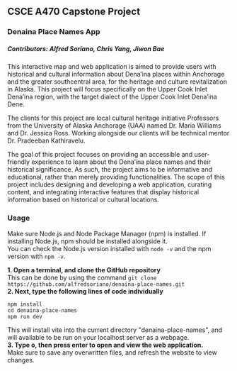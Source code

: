 ## CSCE A470 Capstone Project
### Denaina Place Names App  
##### Contributors: Alfred Soriano, Chris Yang, Jiwon Bae  

This interactive map and web application is aimed to provide users with historical and cultural information about Dena’ina places within Anchorage and the greater southcentral area, for the heritage and culture revitalization in Alaska. This project will focus specifically on the Upper Cook Inlet Dena’ina region, with the target dialect of the Upper Cook Inlet Dena’ina Dene.

The clients for this project are local cultural heritage initiative Professors from the University of Alaska Anchorage (UAA) named Dr. Maria Williams and Dr. Jessica Ross. Working alongside our clients will be technical mentor Dr. Pradeeban Kathiravelu.

The goal of this project focuses on providing an accessible and user-friendly experience to learn about the Dena’ina place names and their historical significance. As such, the project aims to be informative and educational, rather than merely providing functionalities. The scope of this project includes designing and developing a web application, curating content, and integrating interactive features that display historical information based on historical or cultural locations.

### Usage  
Make sure Node.js and Node Package Manager (npm) is installed. If installing Node.js, npm should be installed alongside it.  
You can check the Node.js version installed with `node -v` and the npm version with `npm -v`.  

**1. Open a terminal, and clone the GitHub repository**  
This can be done by using the command `git clone https://github.com/alfredsoriano/denaina-place-names.git`  
**2. Next, type the following lines of code individually**  
```
npm install
cd denaina-place-names
npm run dev
```
This will install vite into the current directory "denaina-place-names", and will available to be run on your localhost server as a webpage.  
**3. Type o, then press enter to open and view the web application.**  
Make sure to save any overwritten files, and refresh the website to view changes.  
